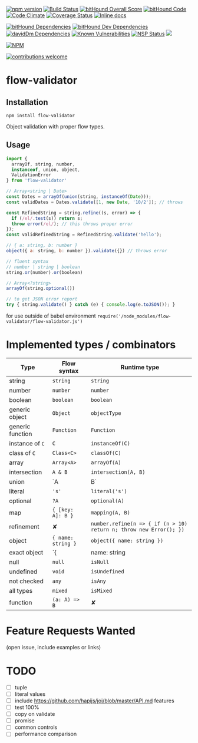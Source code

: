 [![npm version](https://badge.fury.io/js/flow-validator.svg)](https://badge.fury.io/js/flow-validator)
[![Build Status](https://travis-ci.org/freddi301/flow-validator.svg?branch=master)](https://travis-ci.org/freddi301/flow-validator)
[![bitHound Overall Score](https://www.bithound.io/github/freddi301/flow-validator/badges/score.svg)](https://www.bithound.io/github/freddi301/flow-validator)
[![bitHound Code](https://www.bithound.io/github/freddi301/flow-validator/badges/code.svg)](https://www.bithound.io/github/freddi301/flow-validator)
[![Code Climate](https://codeclimate.com/github/freddi301/flow-validator/badges/gpa.svg)](https://codeclimate.com/github/freddi301/flow-validator)
[![Coverage Status](https://coveralls.io/repos/github/freddi301/flow-validator/badge.svg?branch=master)](https://coveralls.io/github/freddi301/flow-validator?branch=master)
[![Inline docs](http://inch-ci.org/github/freddi301/flow-validator.svg?branch=master)](http://inch-ci.org/github/freddi301/flow-validator)

[![bitHound Dependencies](https://www.bithound.io/github/freddi301/flow-validator/badges/dependencies.svg)](https://www.bithound.io/github/freddi301/flow-validator/master/dependencies/npm)
[![bitHound Dev Dependencies](https://www.bithound.io/github/freddi301/flow-validator/badges/devDependencies.svg)](https://www.bithound.io/github/freddi301/flow-validator/master/dependencies/npm)
[![davidDm Dependencies](https://david-dm.org/freddi301/flow-validator.svg)]()
[![Known Vulnerabilities](https://snyk.io/test/github/freddi301/flow-validator/badge.svg)](https://snyk.io/test/github/freddi301/flow-validator)
[![NSP Status](https://nodesecurity.io/orgs/frederik-batuna/projects/f9a6e9b9-c6d8-4cfb-84c0-548310794dcb/badge)](https://nodesecurity.io/orgs/frederik-batuna/projects/f9a6e9b9-c6d8-4cfb-84c0-548310794dcb)
![](https://reposs.herokuapp.com/?path=freddi301/flow-validator)

[![NPM](https://nodei.co/npm/flow-validator.png?downloads=true&downloadRank=true&stars=true)](https://nodei.co/npm/flow-validator/)

[![contributions welcome](https://img.shields.io/badge/contributions-welcome-brightgreen.svg?style=flat)](https://github.com/dwyl/esta/issues)


# flow-validator

## Installation

```npm install flow-validator```

Object validation with proper flow types.

## Usage

```javascript
import {
  arrayOf, string, number,
  instanceof, union, object,
  ValidationError
} from 'flow-validator'

// Array<string | Date>
const Dates = arrayOf(union(string, instanceOf(Date)));
const validDates = Dates.validate([1, new Date, '10/2']); // throws

const RefinedString = string.refine((s, error) => {
  if (/el/.test(s)) return s;
  throw error(/el/); // this throws proper error
});
const validRefinedString = RefinedString.validate('hello');

// { a: string, b: number }
object({ a: string, b: number }).validate({}) // throws error

// fluent syntax
// number | string | boolean
string.or(number).or(boolean)

// Array<?string>
arrayOf(string.optional())

// to get JSON error report
try { string.validate() } catch (e) { console.log(e.toJSON()); }
```

for use outside of babel environment ```require('/node_modules/flow-validator/flow-validator.js')```

# Implemented types / combinators

| Type | Flow syntax | Runtime type |
|------|-------|-------------|
| string | `string` | `string` |
| number | `number` | `number` |
| boolean | `boolean` | `boolean` |
| generic object | `Object` | `objectType` |
| generic function | `Function` | `Function` |
| instance of `C` | `C` | `instanceOf(C)` |
| class of `C` | `Class<C>` | `classOf(C)` |
| array | `Array<A>` | `arrayOf(A)` |
| intersection | `A & B` | `intersection(A, B)` |
| union | `A | B` | `union(A, B)` |
| literal | `'s'` | `literal('s')` |
| optional | `?A` | `optional(A)` |
| map | `{ [key: A]: B }` | `mapping(A, B)` |
| refinement | ✘ | `number.refine(n => { if (n > 10) return n; throw new Error(); })` |
| object | `{ name: string }` | `object({ name: string })` |
| exact object | `{| name: string |}` | `objectExact({ name: string })` |
| null | `null` | `isNull` |
| undefined | `void` | `isUndefined` |
| not checked | `any` | `isAny` |
| all types | `mixed` | `isMixed` |
| function | `(a: A) => B` | ✘ |

# Feature Requests Wanted
(open issue, include examples or links)

# TODO

- [ ] tuple
- [ ] literal values
- [ ] include https://github.com/hapijs/joi/blob/master/API.md features
- [ ] test 100%
- [ ] copy on validate
- [ ] promise
- [ ] common controls
- [ ] performance comparison

